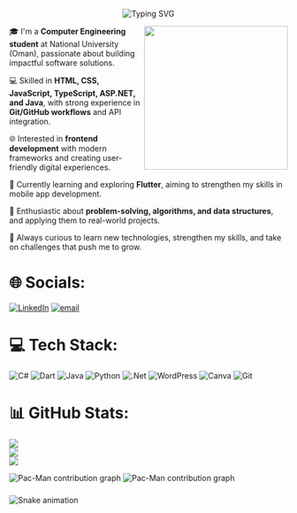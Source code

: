 <p align="center">
  <img src="https://readme-typing-svg.herokuapp.com?font=Fira+Code&size=28&pause=1000&color=008B8B&center=true&vCenter=true&width=600&lines=Hi%2C+I'm+Omair+Alfalahi+👋🏼;Computer+Engineering+Student" alt="Typing SVG" />
</p>



<img src="https://cdn.dribbble.com/users/2131993/screenshots/4948736/media/421d4ed2f3d23c73d64d20963f61f422.gif" align="right" width="260" />

🎓 I'm a **Computer Engineering student** at National University (Oman), passionate about building impactful software solutions.  

💻 Skilled in **HTML, CSS, JavaScript, TypeScript, ASP.NET, and Java**, with strong experience in **Git/GitHub workflows** and API integration.  

🌐 Interested in **frontend development** with modern frameworks and creating user-friendly digital experiences.  

📱 Currently learning and exploring **Flutter**, aiming to strengthen my skills in mobile app development.  

🧩 Enthusiastic about **problem-solving, algorithms, and data structures**, and applying them to real-world projects.  

🧠 Always curious to learn new technologies, strengthen my skills, and take on challenges that push me to grow.  


# 🌐 Socials:
[![LinkedIn](https://img.shields.io/badge/LinkedIn-%230077B5.svg?logo=linkedin&logoColor=white)](https://linkedin.com/in/omair-al-falahi) [![email](https://img.shields.io/badge/Email-D14836?logo=gmail&logoColor=white)](mailto:3mairalfalahii@gmail.com) 

# 💻 Tech Stack:
![C#](https://img.shields.io/badge/c%23-%23239120.svg?style=for-the-badge&logo=csharp&logoColor=white) ![Dart](https://img.shields.io/badge/dart-%230175C2.svg?style=for-the-badge&logo=dart&logoColor=white) ![Java](https://img.shields.io/badge/java-%23ED8B00.svg?style=for-the-badge&logo=openjdk&logoColor=white) ![Python](https://img.shields.io/badge/python-3670A0?style=for-the-badge&logo=python&logoColor=ffdd54) ![.Net](https://img.shields.io/badge/.NET-5C2D91?style=for-the-badge&logo=.net&logoColor=white) ![WordPress](https://img.shields.io/badge/WordPress-%23117AC9.svg?style=for-the-badge&logo=WordPress&logoColor=white) ![Canva](https://img.shields.io/badge/Canva-%2300C4CC.svg?style=for-the-badge&logo=Canva&logoColor=white) ![Git](https://img.shields.io/badge/git-%23F05033.svg?style=for-the-badge&logo=git&logoColor=white)
# 📊 GitHub Stats:
![](https://github-readme-stats.vercel.app/api?username=3ma1r&theme=gotham&hide_border=false&include_all_commits=false&count_private=false)<br/>
![](https://nirzak-streak-stats.vercel.app/?user=3ma1r&theme=gotham&hide_border=false)<br/>
![](https://github-readme-stats.vercel.app/api/top-langs/?username=3ma1r&theme=gotham&hide_border=false&include_all_commits=false&count_private=false&layout=compact)

<!-- Pac-Man contribution graph -->
<img src="https://raw.githubusercontent.com/3ma1r/3ma1r/output/pacman-contribution-graph-dark.svg#gh-dark-mode-only" alt="Pac-Man contribution graph" />
<img src="https://raw.githubusercontent.com/3ma1r/3ma1r/output/pacman-contribution-graph.svg#gh-light-mode-only" alt="Pac-Man contribution graph" />

### 

<!-- Snake animation -->
<img src="https://raw.githubusercontent.com/3ma1r/3ma1r/output/snake.svg" alt="Snake animation" />

<!-- Proudly created with GPRM ( https://gprm.itsvg.in ) -->
